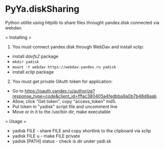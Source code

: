 PyYa.diskSharing
================
Python utilite using httplib to share files throught yandex.disk connected via webdav.

= Installing =
1. You must connect yandex.disk through WebDav and install xclip:

* install _davfs2_ package
* ```mkdir yadisk```
* ```mount -t webdav https://webdav.yandex.ru yadisk```
* install _xclip_ package

2. You must get private OAuth token for application:

* Go to https://oauth.yandex.ru/authorize?response_type=code&client_id=fffac380405a4fedbba9a0b7b48d8aab
* Allow, click "Get token", copy "access_token" md5.
* Put token in "yadisk" script file and uncomment line
* Move or ln it to the /usr/bin dir, make executable

= Usage =

* yadisk FILE - share FILE and copy shortlink to the clipboard via xclip
* yadisk FILE u - make FILE private
* yadisk [PATH] status - check is dir under yadi.sk

